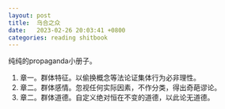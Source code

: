 ```yaml
---
layout: post
title:  乌合之众
date:   2023-02-26 20:03:41 +0800
categories: reading shitbook
---
```


纯纯的propaganda小册子。

1. 章一。群体特征。以偷换概念等法论证集体行为必非理性。
2. 章二。群体感情。忽视任何实际因素，不作分类，得出奇葩谬论。
3. 章二。群体道德。自定义绝对恒在不变的道德，以此论无道德。
